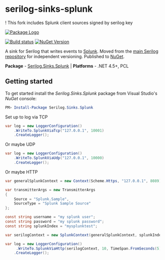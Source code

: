 # serilog-sinks-splunk
! This fork includes Splunk client sources signed by serilog key

[![Package Logo](http://serilog.net/images/serilog-sink-nuget.png)](http://nuget.org/packages/serilog.sinks.splunk)

[![Build status](https://ci.appveyor.com/api/projects/status/yt40wg34t8oj61al?svg=true)](https://ci.appveyor.com/project/serilog/serilog-sinks-splunk) 
[![NuGet Version](http://img.shields.io/nuget/v/Serilog.Sinks.Splunk.svg?style=flat)](https://www.nuget.org/packages/Serilog.Sinks.Splunk/)

A sink for Serilog that writes events to [Splunk](https://splunk.com). Moved from the [main Serilog repository](https://github.com/serilog/serilog) for independent versioning. Published to [NuGet](http://www.nuget.org/packages/serilog.sinks.splunk).

**Package** - [Serilog.Sinks.Splunk](http://nuget.org/packages/serilog.sinks.splunk)
| **Platforms** - .NET 4.5+, PCL

## Getting started

To get started install the *Serilog.Sinks.Splunk* package from Visual Studio's *NuGet* console:

```powershell
PM> Install-Package Serilog.Sinks.Splunk
```

Set up to log via TCP

```csharp
var log = new LoggerConfiguration()
    .WriteTo.SplunkViaTcp("127.0.0.1", 10001)
    .CreateLogger();
```

Or maybe UDP

```csharp
var log = new LoggerConfiguration()
    .WriteTo.SplunkViaUdp("127.0.0.1", 10000)
    .CreateLogger();
```

Or maybe HTTP

```csharp
var generalSplunkContext = new Context(Scheme.Https, "127.0.0.1", 8089);

var transmitterArgs = new TransmitterArgs
{
    Source = "Splunk.Sample",
    SourceType = "Splunk Sample Source"
};

const string username = "my splunk user";
const string password = "my splunk password";
const string splunkIndex = "mysplunktest";

var serilogContext = new SplunkContext(generalSplunkContext, splunkIndex, username, password, null, transmitterArgs);

var log = new LoggerConfiguration()
     .WriteTo.SplunkViaHttp(serilogContext, 10, TimeSpan.FromSeconds(5))
    .CreateLogger();
```
